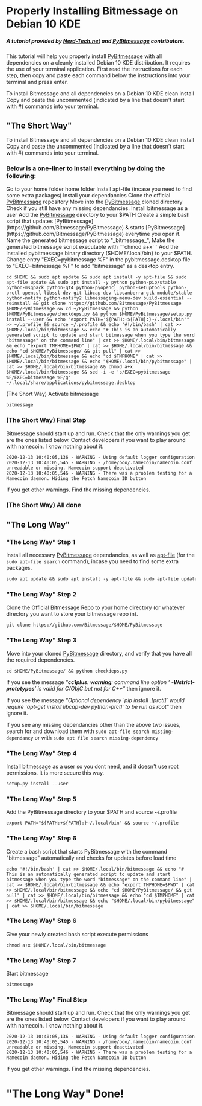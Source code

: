 # Properly Installing Bitmessage on Debian 10 KDE
##### A tutorial provided by [Nerd-Tech.net](https://www.nerd-tech.net) and [PyBitmessage](https://github.com/Bitmessage/PyBitmessage) contributors.

This tutorial will help you properly install [PyBitmessage](https://github.com/Bitmessage/PyBitmessage) with all dependencies on a cleanly installed Debian 10 KDE distribution. It requires the use of your terminal application. First read the instructions for each step, then copy and paste each command below the instructions into your terminal and press enter.

To install Bitmessage and all dependencies on a Debian 10 KDE clean install
Copy and paste the uncommented (indicated by a line that doesn't start with #) commands into your terminal.

## "The Short Way"
To install Bitmessage and all dependencies on a Debian 10 KDE clean install
Copy and paste the uncommented (indicated by a line that doesn't start with #) commands into your terminal.

### Below is a one-liner to Install everything by doing the following:
Go to your home folder home folder
Install apt-file (incase you need to find some extra packages)
Install your dependancies 
Clone the official [PyBitmessage](https://github.com/Bitmessage/PyBitmessage) repository
Move into the [PyBitmessage](https://github.com/Bitmessage/PyBitmessage) cloned directory
Check if you still have any missing dependancies.
Install bitmessage as a user
Add the [PyBitmessage](https://github.com/Bitmessage/PyBitmessage) directory to your $PATH 
Create a simple bash script that updates [PyBitmessage](https://github.com/Bitmessage/PyBitmessage) & starts [PyBitmessage](https://github.com/Bitmessage/PyBitmessage) everytime you open it.
Name the generated bitmessage script to "_bitmessage_", 
Make the generated bitmessage script executable with ```chmod a+x``` 
Add the installed pybitmessage binary directory ($HOME/.local/bin} to your $PATH.
Change entry "EXEC=pybitmessage %F" in the pybitmessage.desktop file to "EXEC=bitmessage %F" to add "bitmessage" as a desktop entry.

```
cd $HOME && sudo apt update && sudo apt install -y apt-file && sudo apt-file update && sudo apt install -y python python-pip/stable python-msgpack python-qt4 python-pyopencl python-setuptools python-prctl openssl libssl-dev git libcap-dev libcanberra-gtk-module/stable python-notify python-notify2 libmessaging-menu-dev build-essential --reinstall && git clone https://github.com/Bitmessage/PyBitmessage $HOME/PyBitmessage && cd ~/PyBitmessage && python $HOME/PyBitmessage/checkdeps.py && python $HOME/PyBitmessage/setup.py install --user && echo "export PATH='${PATH:+${PATH}:}~/.local/bin'" >> ~/.profile && source ~/.profile && echo '#!/bin/bash' | cat >> $HOME/.local/bin/bitmessage && echo "# This is an automatically generated script to update and start bitmessage when you type the word "bitmessage" on the command line" | cat >> $HOME/.local/bin/bitmessage && echo "export TMPHOME=$PWD" | cat >> $HOME/.local/bin/bitmessage && echo "cd $HOME/PyBitmessage/ && git pull" | cat >> $HOME/.local/bin/bitmessage && echo "cd $TMPHOME" | cat >> $HOME/.local/bin/bitmessage && echo "$HOME/.local/bin/pybitmessage" | cat >> $HOME/.local/bin/bitmessage && chmod a+x $HOME/.local/bin/bitmessage && sed -i -e 's/EXEC=pybitmessage  %F/EXEC=bitmessage %F/g' ~/.local/share/applications/pybitmessage.desktop
```
(The Short Way) Activate bitmessage 
```
bitmessage
```
### (The Short Way) Final Step
Bitmessage should start up and run.
Check that the only warnings you get are the ones listed below.
Contact developers if you want to play around with namecoin. I know nothing about it.
```
2020-12-13 10:40:05,136 - WARNING - Using default logger configuration
2020-12-13 10:40:05,545 - WARNING - /home/boo/.namecoin/namecoin.conf unreadable or missing, Namecoin support deactivated
2020-12-13 10:40:05,546 - WARNING - There was a problem testing for a Namecoin daemon. Hiding the Fetch Namecoin ID button
```
If you get other warnings. Find the missing dependencies.

### (The Short Way) All done


## "The Long Way" 

### "The Long Way"  Step 1

Install all necessary [PyBitmessage](https://github.com/Bitmessage/PyBitmessage) dependancies, as well as [apt-file](https://packages.debian.org/buster/apt-file) (for the ```sudo apt-file search``` command), incase you need to find some extra packages.

```markdown
sudo apt update && sudo apt install -y apt-file && sudo apt-file update && sudo apt install -y python python-pip/stable python-msgpack python-qt4 python-pyopencl python-setuptools python-prctl openssl libssl-dev git libcap-dev libcanberra-gtk-module/stable python-notify python-notify2 libmessaging-menu-dev build-essential --reinstall
```
### "The Long Way"  Step 2
Clone the Official Bitmessage Repo to your home directory (or whatever directory you want to store your bitmessage repo in).
```
git clone https://github.com/Bitmessage/$HOME/PyBitmessage
```
### "The Long Way"  Step 3
Move into your cloned [PyBitmessage](https://github.com/Bitmessage/PyBitmessage) directory, and verify that you have all the required dependencies.
```
cd $HOME/PyBitmessage/ && python checkdeps.py
```
If you see the message _"***cc1plus***: ***warning***: command line option ‘ ***-Wstrict-prototypes***’ is valid for C/ObjC but not for C++"_
then ignore it.

If you see the message _"Optional dependency \`pip install .[prctl]\` would require \`apt-get install libcap-dev python-prctl\` to be run as root"_
then ignore it.

If you see any missing dependancies other than the above two issues, search for and download them with ```sudo apt-file search missing-dependancy``` or with ```sudo apt file search missing-dependency```

### "The Long Way" Step 4
Install bitmessage as a user so you dont need, and it doesn't use root permissions. It is more secure this way.
```
setup.py install --user
```
### "The Long Way" Step 5
Add the PyBitmessage directory to your $PATH and source ~/.profile
```
export PATH="${PATH:+${PATH}:}~/.local/bin" && source ~/.profile
```
### "The Long Way" Step 6
Create a bash script that starts PyBitmessage with the command "bitmessage" automatically and checks for updates before load time 
```
echo '#!/bin/bash' | cat >> $HOME/.local/bin/bitmessage && echo "# This is an automatically generated script to update and start bitmessage when you type the word "bitmessage" on the command line" | cat >> $HOME/.local/bin/bitmessage && echo "export TMPHOME=$PWD" | cat >> $HOME/.local/bin/bitmessage && echo "cd $HOME/PyBitmessage/ && git pull" | cat >> $HOME/.local/bin/bitmessage && echo "cd $TMPHOME" | cat >> $HOME/.local/bin/bitmessage && echo "$HOME/.local/bin/pybitmessage" | cat >> $HOME/.local/bin/bitmessage
```
### "The Long Way"  Step 6
Give your newly created bash script execute permissions
```
chmod a+x $HOME/.local/bin/bitmessage
```
### "The Long Way"  Step 7
Start bitmessage
```
bitmessage
```
### "The Long Way" Final Step
Bitmessage should start up and run.
Check that the only warnings you get are the ones listed below.
Contact developers if you want to play around with namecoin. I know nothing about it.
```
2020-12-13 10:40:05,136 - WARNING - Using default logger configuration
2020-12-13 10:40:05,545 - WARNING - /home/boo/.namecoin/namecoin.conf unreadable or missing, Namecoin support deactivated
2020-12-13 10:40:05,546 - WARNING - There was a problem testing for a Namecoin daemon. Hiding the Fetch Namecoin ID button
```
If you get other warnings. Find the missing dependencies.

# "The Long Way"  Done!
